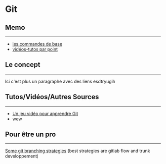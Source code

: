 # Git

## Memo
---
* [les commandes de base](https://confluence.atlassian.com/bitbucketserver076/basic-git-commands-1026534676.html)
* [vidéos-tutos par point](https://egghead.io/lessons/misc-practical-git-create-local-repos-with-git-init)
  
    
## Le concept
---
Ici c'est plus un paragraphe avec des liens
esdtryugih
  
    
      
## Tutos/Vidéos/Autres Sources
---
* [Un jeu vidéo pour apprendre Git](https://ohmygit.org/)
* wew
  
    
      
## Pour être un pro
---
[Some git branching strategies](https://www.flagship.io/git-branching-strategies/)
(best strategies are gitlab flow and trunk developpement)
